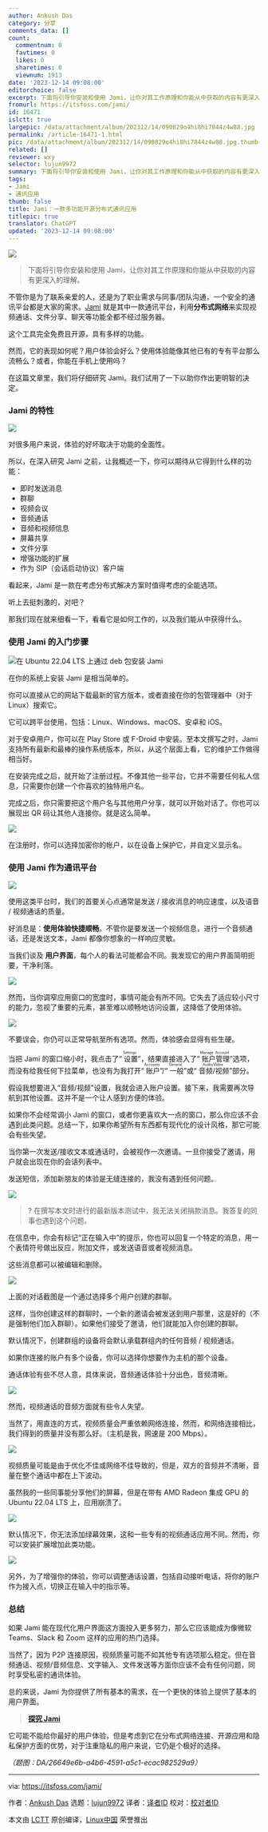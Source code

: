```yaml
---
author: Ankush Das
category: 分享
comments_data: []
count:
  commentnum: 0
  favtimes: 0
  likes: 0
  sharetimes: 0
  viewnum: 1913
date: '2023-12-14 09:08:00'
editorchoice: false
excerpt: 下面将引导你安装和使用 Jami，让你对其工作原理和你能从中获取的内容有更深入的理解。
fromurl: https://itsfoss.com/jami/
id: 16471
islctt: true
largepic: /data/attachment/album/202312/14/090829o4hi8hi7844z4w88.jpg
permalink: /article-16471-1.html
pic: /data/attachment/album/202312/14/090829o4hi8hi7844z4w88.jpg.thumb.jpg
related: []
reviewer: wxy
selector: lujun9972
summary: 下面将引导你安装和使用 Jami，让你对其工作原理和你能从中获取的内容有更深入的理解。
tags:
- Jami
- 通讯应用
thumb: false
title: Jami：一款多功能开源分布式通讯应用
titlepic: true
translator: ChatGPT
updated: '2023-12-14 09:08:00'
---
```


![](/data/attachment/album/202312/14/090829o4hi8hi7844z4w88.jpg)



> 
> 下面将引导你安装和使用 Jami，让你对其工作原理和你能从中获取的内容有更深入的理解。
> 
> 
> 


不管你是为了联系亲爱的人，还是为了职业需求与同事/团队沟通，一个安全的通讯平台都是大家的需求。[Jami](https://jami.net/) 就是其中一款通讯平台，利用**分布式网络**来实现视频通话、文件分享、聊天等功能全都不经过服务器。


这个工具完全免费且开源，具有多样的功能。


然而，它的表现如何呢？用户体验会好么？使用体验能像其他已有的专有平台那么流畅么？或者，你能在手机上使用吗？


在这篇文章里，我们将仔细研究 Jami。我们试用了一下以助你作出更明智的决定。


### Jami 的特性


![](/data/attachment/album/202312/14/090835rk0b9dr0v22drvy0.png)


对很多用户来说，体验的好坏取决于功能的全面性。


所以，在深入研究 Jami 之前，让我概述一下，你可以期待从它得到什么样的功能：


* 即时发送消息
* 群聊
* 视频会议
* 音频通话
* 音频和视频信息
* 屏幕共享
* 文件分享
* 增强功能的扩展
* 作为 SIP（会话启动协议）客户端


看起来，Jami 是一款在考虑分布式解决方案时值得考虑的全能选项。


听上去挺刺激的，对吧？


那我们现在就来细看一下，看看它是如何工作的，以及我们能从中获得什么。


### 使用 Jami 的入门步骤


![在 Ubuntu 22.04 LTS 上通过 deb 包安装 Jami](/data/attachment/album/202312/14/090835vzk52mz32uh57nt8.png)


在你的系统上安装 Jami 是相当简单的。


你可以直接从它的网站下载最新的官方版本，或者直接在你的包管理器中（对于 Linux）搜索它。


它可以跨平台使用，包括：Linux、Windows、macOS、安卓和 iOS。


对于安卓用户，你可以在 Play Store 或 F-Droid 中安装。至本文撰写之时，Jami 支持所有最新和最棒的操作系统版本，所以，从这个层面上看，它的维护工作做得相当好。


在安装完成之后，就开始了注册过程。不像其他一些平台，它并不需要任何私人信息，只需要你创建一个你喜欢的独特用户名。


完成之后，你只需要把这个用户名与其他用户分享，就可以开始对话了。你也可以展现出 QR 码让其他人连接你。就是这么简单。


![](/data/attachment/album/202312/14/090835opuxg0l36pl9gpl6.png)


在注册时，你可以选择加密你的帐户，以在设备上保护它，并自定义显示名。


### 使用 Jami 作为通讯平台


![](/data/attachment/album/202312/14/090836dhkq9mwjgkkgge9m.png)


使用这类平台时，我们的首要关心点通常是发送 / 接收消息的响应速度，以及语音 / 视频通话的质量。


好消息是：**使用体验快捷顺畅**。不管你是要发送一个视频信息，进行一个音频通话，还是发送文本，Jami 都像你想象的一样响应灵敏。


当我们谈及 **用户界面**，每个人的看法可能都会不同。我发现它的用户界面简明扼要，干净利落。


![](/data/attachment/album/202312/14/090837ofgz111fbdlztko9.png)


然而，当你调窄应用窗口的宽度时，事情可能会有所不同。它失去了适应较小尺寸的能力，忽视了重要的元素，甚至难以顺畅地访问设置，这降低了使用体验。


![](/data/attachment/album/202312/14/090837ni3pzcz3wmg5uhw9.png)


不要误会，你仍可以正常导航至所有选项。然而，体验感会显得有些生硬。


当把 Jami 的窗口缩小时，我点击了“<ruby> 设置 <rt>  Settings </rt></ruby>”，结果直接进入了“<ruby> 账户管理 <rt>  Manage Account </rt></ruby>”选项，而没有给我任何下拉菜单，也没有为我打开“<ruby> 账户 <rt>  Accounts </rt></ruby>”/“<ruby> 一般 <rt>  General </rt></ruby>”或“<ruby> 音频/视频 <rt>  Audio/Video </rt></ruby>”部分。


假设我想要进入“音频/视频”设置，我就会进入账户设置。接下来，我需要再次导航到其他设置。这并不是一个让人感到方便的体验。


如果你不会经常调小 Jami 的窗口，或者你更喜欢大一点的窗口，那么你应该不会遇到此类问题。总结一下，如果你希望所有东西都有现代化的设计风格，那它可能会有些失望。


当你第一次发送/接收文本或通话时，会被视作一次邀请。一旦你接受了邀请，用户就会出现在你的会话列表中。


发送短信，添加新朋友的体验是无缝连接的，我没有遇到任何问题。


![](/data/attachment/album/202312/14/090838ezv9p9i5oif57p39.png)



> 
> ? 在撰写本文时进行的最新版本测试中，我无法关闭捐款消息。我答复的同事也遇到这个问题。
> 
> 
> 


在信息中，你会有标记“正在输入中”的提示，你也可以回复一个特定的消息，用一个表情符号做出反应，附加文件，或发送语音或者视频消息。


这些消息都可以被编辑和删除。


![](/data/attachment/album/202312/14/090839z5l7qtkzy8zpr1zk.png)


上面的对话截图是一个通过选择多个用户创建的群聊。


这样，当你创建这样的群聊时，一个新的邀请会被发送到用户那里，这是好的（不是强制他们加入群聊）。如果他们接受了邀请，他们就能加入你创建的群聊。


默认情况下，创建群组的设备将会默认承载群组内的任何音频 / 视频通话。


如果你连接的账户有多个设备，你可以选择你想要作为主机的那个设备。


通话体验有些不尽人意，具体来说，音频通话体验十分出色，音频清晰。


![](/data/attachment/album/202312/14/090839q3dcfjfmhcmrx5gj.png)


然而，视频通话的音频方面就有些令人失望。


当然了，用直连的方式，视频质量会严重依赖网络连接，然而，和网络连接相比，我们得到的质量并没有那么好。（主机是我，网速是 200 Mbps）。


![](/data/attachment/album/202312/14/091229fafzscax0fjf9iad.jpg)


视频质量可能是由于优化不佳或网络不佳导致的，但是，双方的音频并不清晰，音量在整个通话中都在上下波动。


虽然我的一些同事能分享他们的屏幕，但是在带有 AMD Radeon 集成 GPU 的 Ubuntu 22.04 LTS 上，应用崩溃了。


![](/data/attachment/album/202312/14/091235b0fshkna030k3t30.jpg)


默认情况下，你无法添加绿幕效果，这和一些专有的视频通话应用不同。然而，你可以安装扩展增加此类功能。


![](/data/attachment/album/202312/14/091240ioqw9r4g4azuo9b3.jpg)


另外，为了增强你的体验，你可以调整通话设置，包括自动接听电话，将你的账户作为接入点，切换正在输入中的指示等。


### 总结


如果 Jami 能在现代化用户界面这方面投入更多努力，那么它应该能成为像微软 Teams、Slack 和 Zoom 这样的应用的热门选择。


当然了，因为 P2P 连接原因，视频质量可能不如其他专有选项那么稳定。但在音频通话、视频/音频信息、文字输入、文件发送等方面你应该不会有任何问题，同时享受私密的通讯体验。


总的来说，Jami 为你提供了所有基本的需求，在一个更快的体验上提供了基本的用户界面。



> 
> **[探究 Jami](https://jami.net/)**
> 
> 
> 


它可能不能给你最好的用户体验，但是考虑到它在分布式网络连接、开源应用和隐私保护方面的优势，对于注重隐私的用户来说，它仍是个极好的选择。


*（题图：DA/26649e6b-a4b6-4591-a5c1-ecac982529a9）*




---


via: <https://itsfoss.com/jami/>


作者：[Ankush Das](https://itsfoss.com/author/ankush/) 选题：[lujun9972](https://github.com/lujun9972) 译者：[译者ID](https://github.com/%E8%AF%91%E8%80%85ID) 校对：[校对者ID](https://github.com/%E6%A0%A1%E5%AF%B9%E8%80%85ID)


本文由 [LCTT](https://github.com/LCTT/TranslateProject) 原创编译，[Linux中国](https://linux.cn/) 荣誉推出